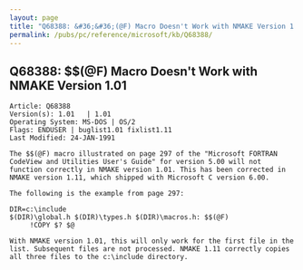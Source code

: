 ```yaml
---
layout: page
title: "Q68388: &#36;&#36;(@F) Macro Doesn't Work with NMAKE Version 1.01"
permalink: /pubs/pc/reference/microsoft/kb/Q68388/
---
```


## Q68388: &#36;&#36;(@F) Macro Doesn't Work with NMAKE Version 1.01

	Article: Q68388
	Version(s): 1.01   | 1.01
	Operating System: MS-DOS | OS/2
	Flags: ENDUSER | buglist1.01 fixlist1.11
	Last Modified: 24-JAN-1991
	
	The $$(@F) macro illustrated on page 297 of the "Microsoft FORTRAN
	CodeView and Utilities User's Guide" for version 5.00 will not
	function correctly in NMAKE version 1.01. This has been corrected in
	NMAKE version 1.11, which shipped with Microsoft C version 6.00.
	
	The following is the example from page 297:
	
	DIR=c:\include
	$(DIR)\global.h $(DIR)\types.h $(DIR)\macros.h: $$(@F)
	     !COPY $? $@
	
	With NMAKE version 1.01, this will only work for the first file in the
	list. Subsequent files are not processed. NMAKE 1.11 correctly copies
	all three files to the c:\include directory.

